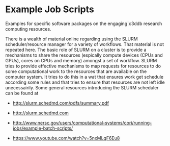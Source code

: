 Example Job Scripts
===================

Examples for specific
software packages on the engaging|c3ddb research computing 
resources. 

There is a wealth of material online regarding using the SLURM scheduler/resource
manager for a variety of workflows. That material is not repeated here. The
basic role of SLURM on a cluster is to provide a mechanisms to share
the resources (espically compute devices (CPUs and GPUs), cores on CPUs and memory)
amongst a set of workflow. SLURM tries to provide effective mechanisms
to map requests for resources to do some computational work to
the resources that are available on the computer system. It tries to 
do this in a wat that ensures work get schedule according some rules
and that tries to ensure that resources are not left idle unecessairily. 
Some general resources introducing the SLURM scheduler can be found at 

* http://slurm.schedmd.com/pdfs/summary.pdf

* http://slurm.schedmd.com

* http://www.nersc.gov/users/computational-systems/cori/running-jobs/example-batch-scripts/

* https://www.youtube.com/watch?v=5nxMLqF6Eu8


